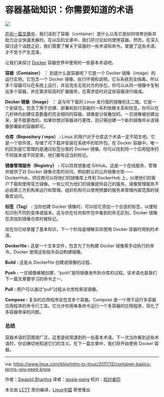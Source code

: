 容器基础知识：你需要知道的术语
======

![](https://www.linux.com/sites/lcom/files/styles/rendered_file/public/containers-krissia-cruz.jpg?itok=-TNPqdcp)

[在前一篇文章中][1]，我们谈到了容器（container）是什么以及它是如何培育创新并助力企业快速发展的。在以后的文章中，我们将讨论如何使用容器。然而，在深入探讨这个话题之前，我们需要了解关于容器的一些术语和命令。掌握了这些术语，才不至于产生混淆。

让我们来探讨 [Docker][2] 容器世界中使用的一些基本术语吧。

**容器（Container）** **：** 到底什么是容器呢？它是一个 Docker 镜像（image）的运行实例。它包含一个 Docker 镜像、执行环境和说明。它与系统完全隔离，所以多个容器可以在系统上运行，并且完全无视对方的存在。你可以从同一镜像中复制出多个容器，并在需求较高时扩展服务，在需求低时对这些容器进行缩减。

**Docker 镜像（Image）** **：** 这与你下载的 Linux 发行版的镜像别无二致。它是一个安装包，包含了用于创建、部署和执行容器的一系列依赖关系和信息。你可以在几秒钟内创建任意数量的完全相同的容器。镜像是分层叠加的。一旦镜像被创建出来，是不能更改的。如果你想对容器进行更改，则只需创建一个新的镜像并从该镜像部署新的容器即可。

**仓库（Repository / repo）** **:** Linux 的用户对于仓库这个术语一定不陌生吧。它是一个软件库，存储了可下载并安装在系统中的软件包。在 Docker 容器中，唯一的区别是它管理的是通过标签分类的 Docker 镜像。你可以找到同一个应用程序的不同版本或不同变体，他们都有适当的标记。

**镜像管理服务（Registry）** **:** 可以将其想象成 GitHub。这是一个在线服务，管理并提供了对 Docker 镜像仓库的访问，例如默认的公共镜像仓库——DockerHub。供应商可以将他们的镜像库上传到 DockerHub 上，以便他们的客户下载和使用官方镜像。一些公司为他们的镜像提供自己的服务。镜像管理服务不必由第三方机构来运行和管理。组织机构可以使用预置的服务来管理内部范围的镜像库访问。

**标签（Tag）** **:** 当你创建 Docker 镜像时，可以给它添加一个合适的标签，以便轻松识别不同的变体或版本。这与你在任何软件包中看到的并无区别。Docker 镜像在添加到镜像仓库时被标记。

现在你已经掌握了基本知识，下一个阶段是理解实际使用 Docker 容器时用到的术语。

**Dockerfile** **:** 这是一个文本文件，包含为了为构建 Docker 镜像需手动执行的命令。Docker 使用这些指令自动构建镜像。

**Build** **:** 这是从 Dockerfile 创建成镜像的过程。

**Push** **:** 一旦镜像被被创建，“push”是将镜像发布到仓库的过程。该术语也是我们下一篇文章要学习的命令之一。

**Pull** **:** 用户可以通过“pull”过程从仓库检索该镜像。

**Compose** **:** 复杂的应用程序会包含多个容器。Compose 是一个用于运行多容器应用程序的命令行工具。它允许你用单条命令运行一个多容器的应用程序，简化了多容器带来的问题。


### 总结

容器术语的范围很广泛，这里是经常遇到的一些基本术语。下一次当你看到这些术语时，你会确切地知道它们的含义。在下一篇文章中，我们将开始使用 Docker 容器。

--------------------------------------------------------------------------------

via: https://www.linux.com/blog/intro-to-linux/2017/12/container-basics-terms-you-need-know

作者：[Swapnil Bhartiya][a]
译者：[jessie-pang](https://github.com/jessie-pang)
校对：[校对者ID](https://github.com/校对者ID)

本文由 [LCTT](https://github.com/LCTT/TranslateProject) 原创编译，[Linux中国](https://linux.cn/) 荣誉推出

[a]:https://www.linux.com/users/arnieswap
[1]:https://www.linux.com/blog/intro-to-linux/2017/12/what-are-containers-and-why-should-you-care
[2]:https://www.docker.com/
